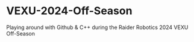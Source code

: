 # VEXU-2024-Off-Season
Playing around with Github & C++ during the Raider Robotics 2024 VEXU Off-Season 
